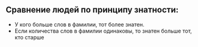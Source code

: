 ## Сравнение людей по принципу знатности: ##
+ У кого больше слов в фамилии, тот более знатен.
+ Если количества слов в фамилии одинаковы, то знатен больше тот, кто старше
